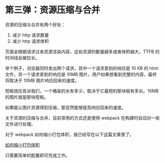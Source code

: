# 第三弹：资源压缩与合并

资源的压缩与合并有两个好处：

1. 减少 http 请求数量
2. 减少 http 请求体积

页面会根据请求过来资源渲染内容，这些资源的数量越多或者体积越大，TTFB 的时间线会被拉长。

举个例子，浏览器同时发出两个请求，其中一个请求拿到的响应是 10 KB 的 html 文件，另一个请求拿到的响应是 10MB 图片，用户如果想看到完整的内容，最终将取决于 10MB 图片响应回来的速度。

短板效应告诉我们，一个桶装的水有多少，取决于它最短的那块板有多长。10MB 的图片就是那块短板。

如果能让图片资源得到压缩，那显然能够提高响应回来的速度。

关于资源的压缩与合并，目前常用的方式还是使用 webpack 在构建时自动对一些文件进行处理。

对于 webpack 如何缩小打包体积，我已经写在以下这篇文章里了。

[如何缩小打包体积](https://qiuyanxi.com/extension/webpack#如何缩小打包体积)

只需要简单的配置即可完成工作。
